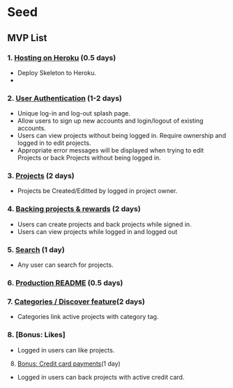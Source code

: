 # Seed

## MVP List

### 1. [Hosting on Heroku](#) (0.5 days)
  + Deploy Skeleton to Heroku.
  + 
### 2. [User Authentication](#) (1-2 days)
  + Unique log-in and log-out splash page.
  + Allow users to sign up new accounts and login/logout of existing accounts.
  + Users can view projects without being logged in.  Require ownership and logged in to edit projects.
  + Appropriate error messages will be displayed when trying to edit Projects or back Projects without being logged in.
  
### 3. [Projects](#) (2 days)
  + Projects be Created/Editted by logged in project owner.
  
### 4. [Backing projects & rewards](#) (2 days)
  + Users can create projects and back projects while signed in.
  + Users can view projects while logged in and logged out

### 5. [Search](#) (1 day)
  + Any user can search for projects.

### 6. [Production README](#) (0.5 days)

### 7. [Categories / Discover feature](#)(2 days)
  + Categories link active projects with category tag.

### 8. [Bonus: Likes]
  + Logged in users can like projects.
  
8. [Bonus: Credit card payments](#)(1 day)
  + Logged in users can back projects with active credit card.
